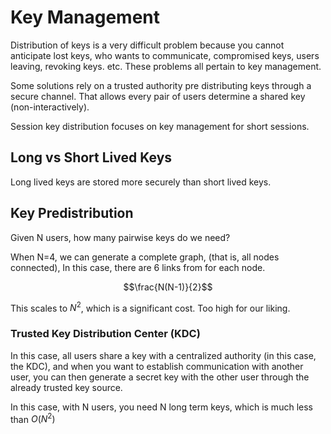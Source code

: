 # Key Management

Distribution of keys is a very difficult problem because you cannot anticipate
lost keys, who wants to communicate, compromised keys, users leaving, revoking
keys. etc. These problems all pertain to key management.

Some solutions rely on a trusted authority pre distributing keys through a
secure channel. That allows every pair of users determine a shared key
(non-interactively).

Session key distribution focuses on key management for short sessions.

## Long vs Short Lived Keys

Long lived keys are stored more securely than short lived keys.

## Key Predistribution

Given N users, how many pairwise keys do we need?

When N=4, we can generate a complete graph, (that is, all nodes connected), In
this case, there are 6 links from for each node.

$$\frac{N(N-1)}{2}$$

This scales to $N^{2}$, which is a significant cost. Too high for our liking.

### Trusted Key Distribution Center (KDC)

In this case, all users share a key with a centralized authority (in this case,
the KDC), and when you want to establish communication with another user, you
can then generate a secret key with the other user through the already trusted
key source.

In this case, with N users, you need N long term keys, which is much less than
$O(N^{2})$






